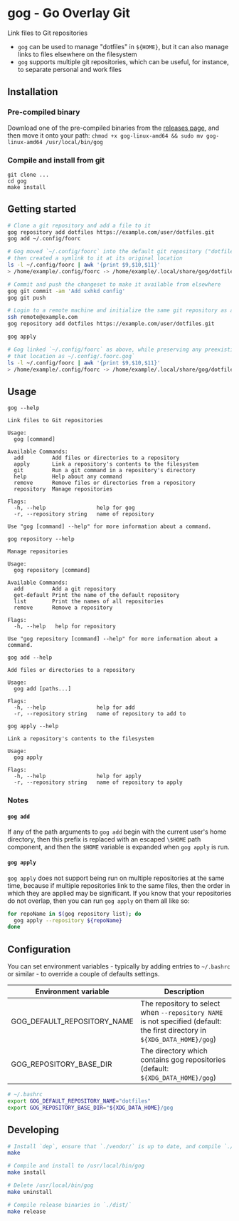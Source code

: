 # gog - Go Overlay Git

Link files to Git repositories

- `gog` can be used to manage "dotfiles" in `${HOME}`, but it can also manage links to files elsewhere on the filesystem
- `gog` supports multiple git repositories, which can be useful, for instance, to separate personal and work files

## Installation

### Pre-compiled binary

Download one of the pre-compiled binaries from the
[releases page](https://github.com/andornaut/gog/releases), and then move it onto
your path: `chmod +x gog-linux-amd64 && sudo mv gog-linux-amd64 /usr/local/bin/gog`

### Compile and install from git

```
git clone ...
cd gog
make install
```

## Getting started

```bash
# Clone a git repository and add a file to it
gog repository add dotfiles https://example.com/user/dotfiles.git
gog add ~/.config/foorc

# Gog moved `~/.config/foorc` into the default git repository ("dotfiles") and
# then created a symlink to it at its original location 
ls -l ~/.config/foorc | awk '{print $9,$10,$11}'
> /home/example/.config/foorc -> /home/example/.local/share/gog/dotfiles/$HOME/.config/foorc

# Commit and push the changeset to make it available from elsewhere
gog git commit -am 'Add sxhkd config'
gog git push

# Login to a remote machine and initialize the same git repository as above
ssh remote@example.com
gog repository add dotfiles https://example.com/user/dotfiles.git

gog apply

# Gog linked `~/.config/foorc` as above, while preserving any preexisting file at
# that location as ~/.config/.foorc.gog`
ls -l ~/.config/foorc | awk '{print $9,$10,$11}'
> /home/example/.config/foorc -> /home/example/.local/share/gog/dotfiles/$HOME/.config/foorc
```

## Usage

`gog --help`

```
Link files to Git repositories

Usage:
  gog [command]

Available Commands:
  add         Add files or directories to a repository
  apply       Link a repository's contents to the filesystem
  git         Run a git command in a repository's directory
  help        Help about any command
  remove      Remove files or directories from a repository
  repository  Manage repositories

Flags:
  -h, --help                help for gog
  -r, --repository string   name of repository

Use "gog [command] --help" for more information about a command.
```

`gog repository --help`

```
Manage repositories

Usage:
  gog repository [command]

Available Commands:
  add         Add a git repository
  get-default Print the name of the default repository
  list        Print the names of all repositories
  remove      Remove a repository

Flags:
  -h, --help   help for repository

Use "gog repository [command] --help" for more information about a command.
```

`gog add --help`

```
Add files or directories to a repository

Usage:
  gog add [paths...]

Flags:
  -h, --help                help for add
  -r, --repository string   name of repository to add to
```

`gog apply --help`

```
Link a repository's contents to the filesystem

Usage:
  gog apply

Flags:
  -h, --help                help for apply
  -r, --repository string   name of repository to apply
```

### Notes

#### `gog add`

If any of the path arguments to `gog add` begin with the current user's home
directory, then this prefix is replaced with an escaped `\$HOME` path
component, and then the `$HOME` variable is expanded when `gog apply` is run.

#### `gog apply`

`gog apply` does not support being run on multiple repositories at the same
time, because if multiple repositories link to the same files, then the order
in which they are applied may be significant. If you know that your
repositories do not overlap, then you can run `gog apply` on them all like so:

```bash
for repoName in $(gog repository list); do 
  gog apply --repository ${repoName}
done
```

## Configuration

You can set environment variables - typically by adding entries to `~/.bashrc`
or similar - to override a couple of defaults settings.

Environment variable | Description
---|---
GOG_DEFAULT_REPOSITORY_NAME | The repository to select when `--repository NAME` is not specified (default: the first directory in `${XDG_DATA_HOME}/gog`)
GOG_REPOSITORY_BASE_DIR | The directory which contains gog repositories (default: `${XDG_DATA_HOME}/gog`)

```bash
# ~/.bashrc
export GOG_DEFAULT_REPOSITORY_NAME="dotfiles"
export GOG_REPOSITORY_BASE_DIR="${XDG_DATA_HOME}/gog
``` 

## Developing

```bash
# Install `dep`, ensure that `./vendor/` is up to date, and compile `./gog`
make

# Compile and install to /usr/local/bin/gog
make install

# Delete /usr/local/bin/gog
make uninstall

# Compile release binaries in `./dist/`
make release
```
